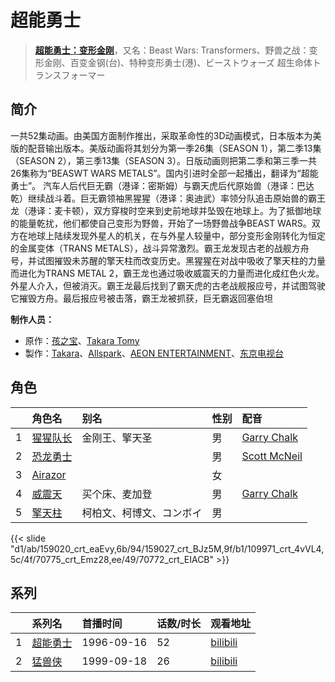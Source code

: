 # 超能勇士


> <u>**[超能勇士：变形金刚](http://bgm.tv/subject/25716)**</u>，又名：Beast Wars: Transformers、野兽之战：变形金刚、百变金钢(台)、特种变形勇士(港)、ビーストウォーズ 超生命体トランスフォーマー

## 简介


一共52集动画。由美国方面制作推出，采取革命性的3D动画模式，日本版本为美版的配音输出版本。美版动画将其划分为第一季26集（SEASON 1），第二季13集（SEASON 2），第三季13集（SEASON 3）。日版动画则把第二季和第三季一共26集称为“BEASWT WARS METALS”。国内引进时全部一起播出，翻译为“超能勇士”。
汽车人后代巨无霸（港译：密斯姆）与霸天虎后代原始兽（港译：巴达乾）继续战斗着。巨无霸领袖黑猩猩（港译：奥迪武）率领分队追击原始兽的霸王龙（港译：麦卡顿），双方穿梭时空来到史前地球并坠毁在地球上。为了抵御地球的能量乾扰，他们都使自己变形为野兽，开始了一场野兽战争BEAST WARS。双方在地球上陆续发现外星人的机关，在与外星人较量中，部分变形金刚转化为恒定的金属变体（TRANS METALS），战斗异常激烈。霸王龙发现古老的战舰方舟号，并试图摧毁未苏醒的擎天柱而改变历史。黑猩猩在对战中吸收了擎天柱的力量而进化为TRANS METAL 2，霸王龙也通过吸收威震天的力量而进化成红色火龙。外星人介入，但被消灭。霸王龙最后找到了霸天虎的古老战舰报应号，并试图驾驶它摧毁方舟。最后报应号被击落，霸王龙被抓获，巨无霸返回塞伯坦

**制作人员：**
- 原作：[孩之宝](http://bgm.tv/person/38691)、[Takara Tomy](http://bgm.tv/person/3008)
- 製作：[Takara](http://bgm.tv/person/16284)、[Allspark](http://bgm.tv/person/65558)、[AEON ENTERTAINMENT](http://bgm.tv/person/48190)、[东京电视台](http://bgm.tv/person/188)

## 角色

|     |   角色名   |   别名  | 性别 |  配音  |
|:--- |:------  |:----      |:---  |:--   |
| 1 | [猩猩队长](http://bgm.tv/character/159020) | 金刚王、擎天圣 | 男 | [Garry Chalk](http://bgm.tv/person/64789) |
| 2 | [恐龙勇士](http://bgm.tv/character/159027) |  | 男 | [Scott McNeil](http://bgm.tv/person/64801) |
| 3 | [Airazor](http://bgm.tv/character/109971) |  | 女 |  |
| 4 | [威震天](http://bgm.tv/character/70775) | 买个床、麦加登 | 男 | [Garry Chalk](http://bgm.tv/person/64789) |
| 5 | [擎天柱](http://bgm.tv/character/70772) | 柯柏文、柯博文、コンボイ | 男 |  |

{{< slide "d1/ab/159020_crt_eaEvy,6b/94/159027_crt_BJz5M,9f/b1/109971_crt_4vVL4,5c/4f/70775_crt_Emz28,ee/49/70772_crt_EIACB" >}}

## 系列

|     |   系列名   |   首播时间  | 话数/时长  | 观看地址 |
|:---  |:------    |:----      |:---       |:---  |
| 1 |[超能勇士](https://bgm.tv/subject/25716)| 1996-09-16 | 52 | [bilibili](https://www.bilibili.com/video/BV1rx411q7M8)  |
| 2 |[猛兽侠](https://bgm.tv/subject/32215)| 1999-09-18 | 26 | [bilibili](https://www.bilibili.com/video/BV1rx411q7M8?p=53)  |



